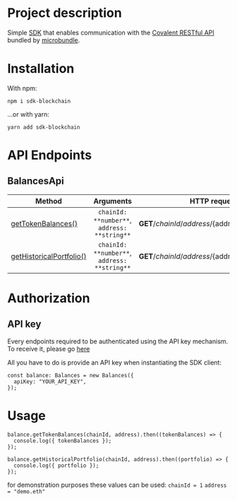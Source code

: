 # Project description
Simple [SDK](https://www.npmjs.com/package/sdk-blockchain) that enables communication with the [Covalent RESTful API](https://www.covalenthq.com/docs/api/#/0/0/USD/1) bundled by [microbundle](https://www.npmjs.com/package/microbundle). 

# Installation
With npm:

`npm i sdk-blockchain`

...or with yarn:

`yarn add sdk-blockchain`

# API Endpoints
## BalancesApi
| Method        | Arguments     | HTTP request  |
| ------------- |:-------------:| -----|
| [getTokenBalances()](https://www.covalenthq.com/docs/api/#/0/Get%20token%20balances%20for%20address/USD/1)      | `chainId: **number**`, `address: **string**` | **GET**/${chainId}/address/${address}/balances_v2 |
| [getHistoricalPortfolio()](https://www.covalenthq.com/docs/api/#/0/Get%20historical%20portfolio%20value%20over%20time/USD/1)    | `chainId: **number**`, `address: **string**`      |   **GET**/${chainId}/address/${address}/portfolio_v2 |

# Authorization
## API key
Every endpoints required to be authenticated using the API key mechanism. 
To receive it, please go [here](https://www.covalenthq.com/platform/#/auth/login)

All you have to do is provide an API key when instantiating the SDK client:

  ```
  const balance: Balances = new Balances({
    apiKey: "YOUR_API_KEY",
  });
  ```
  
  # Usage
  ```
  balance.getTokenBalances(chainId, address).then((tokenBalances) => {
    console.log({ tokenBalances });
  });
  ```
  
  ```
  balance.getHistoricalPortfolio(chainId, address).then((portfolio) => {
    console.log({ portfolio });
  });
  ```
  
 for demonstration purposes these values can be used:
  `chainId = 1`
  `address = "demo.eth"`
